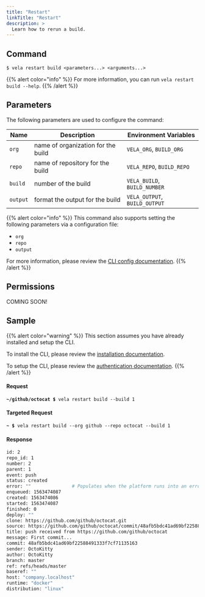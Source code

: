 ```yaml
---
title: "Restart"
linkTitle: "Restart"
description: >
  Learn how to rerun a build.
---
```


## Command

```
$ vela restart build <parameters...> <arguments...>
```

{{% alert color="info" %}}
For more information, you can run `vela restart build --help`.
{{% /alert %}}

## Parameters

The following parameters are used to configure the command:

| Name     | Description                        | Environment Variables             |
| -------- | ---------------------------------- | --------------------------------- |
| `org`    | name of organization for the build | `VELA_ORG`, `BUILD_ORG`           |
| `repo`   | name of repository for the build   | `VELA_REPO`, `BUILD_REPO`         |
| `build`  | number of the build                | `VELA_BUILD`, `BUILD_NUMBER`      |
| `output` | format the output for the build    | `VELA_OUTPUT`, `BUILD_OUTPUT`     |

{{% alert color="info" %}}
This command also supports setting the following parameters via a configuration file:

- `org`
- `repo`
- `output`

For more information, please review the [CLI config documentation](/docs/reference/cli/config/).
{{% /alert %}}

## Permissions

COMING SOON!

## Sample

{{% alert color="warning" %}}
This section assumes you have already installed and setup the CLI.

To install the CLI, please review the [installation documentation](/docs/reference/cli/install/).

To setup the CLI, please review the [authentication documentation](/docs/reference/cli/authentication/).
{{% /alert %}}

#### Request

<div class="highlight"><pre><code><b>~/github/octocat $</b> vela restart build --build 1</code></pre></div>

#### Targeted Request

<div class="highlight"><pre><code><b>~ $</b> vela restart build --org github --repo octocat --build 1</code></pre></div>

#### Response

```sh
id: 2
repo_id: 1
number: 2
parent: 1
event: push
status: created
error: ""               # Populates when the platform runs into an error with the build
enqueued: 1563474087
created: 1563474086
started: 1563474087
finished: 0
deploy: ""
clone: https://github.com/github/octocat.git
source: https://github.com/github/octocat/commit/48afb5bdc41ad69bf22588491333f7cf71135163
title: push received from https://github.com/github/octocat
message: First commit...
commit: 48afb5bdc41ad69bf22588491333f7cf71135163
sender: OctoKitty
author: OctoKitty
branch: master
ref: refs/heads/master
baseref: ""
host: "company.localhost"
runtime: "docker"
distribution: "linux"
```
